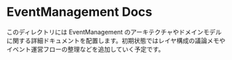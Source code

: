 # EventManagement Docs

このディレクトリには EventManagement のアーキテクチャやドメインモデルに関する詳細ドキュメントを配置します。初期状態ではレイヤ構成の議論メモやイベント運営フローの整理などを追加していく予定です。
